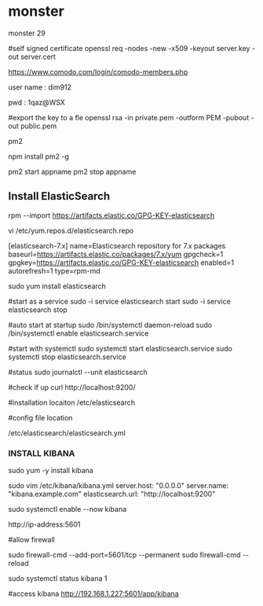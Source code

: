# monster
monster 29

#self signed certificate
openssl req -nodes -new -x509 -keyout server.key -out server.cert


https://www.comodo.com/login/comodo-members.php

user name : dim912

pwd :
1qaz@WSX


#export the key to a fle
openssl rsa -in private.pem -outform PEM -pubout -out public.pem


pm2

npm install pm2 -g



pm2 start appname
pm2 stop appname



Install ElasticSearch
----------------------


rpm --import https://artifacts.elastic.co/GPG-KEY-elasticsearch


vi /etc/yum.repos.d/elasticsearch.repo

[elasticsearch-7.x]
name=Elasticsearch repository for 7.x packages
baseurl=https://artifacts.elastic.co/packages/7.x/yum
gpgcheck=1
gpgkey=https://artifacts.elastic.co/GPG-KEY-elasticsearch
enabled=1
autorefresh=1
type=rpm-md


sudo yum install elasticsearch


#start as a service
sudo -i service elasticsearch start
sudo -i service elasticsearch stop

#auto start at startup 
sudo /bin/systemctl daemon-reload
sudo /bin/systemctl enable elasticsearch.service

#start with systemctl
sudo systemctl start elasticsearch.service
sudo systemctl stop elasticsearch.service

#status
sudo journalctl --unit elasticsearch

#check if up
curl http://localhost:9200/

#installation locaiton
/etc/elasticsearch



#config file location

/etc/elasticsearch/elasticsearch.yml



### INSTALL KIBANA ###########

sudo yum -y install kibana


sudo vim /etc/kibana/kibana.yml
 server.host: "0.0.0.0"
 server.name: "kibana.example.com"
 elasticsearch.url: "http://localhost:9200"

sudo systemctl enable --now kibana


http://ip-address:5601 


#allow firewall

sudo firewall-cmd --add-port=5601/tcp --permanent
sudo firewall-cmd --reload

sudo systemctl status kibana 1

#access kibana
 http://192.168.1.227:5601/app/kibana

